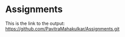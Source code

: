 # Assignments

This is the link to the output: https://github.com/PavitraMahakulkar/Assignments.git
